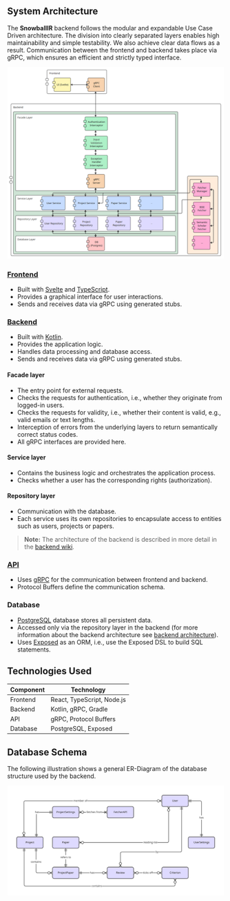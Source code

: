 ## System Architecture
The **SnowballIR** backend follows the modular and expandable Use Case Driven architecture. The division into clearly
separated layers enables high maintainability and simple testability. We also achieve clear data flows as a result. 
Communication between the frontend and backend takes place via gRPC, which ensures an efficient and strictly 
typed interface.

![component-diagram.png](assets/component-diagram.png)

### [Frontend](https://github.com/SE-UUlm/snowballr-frontend)
- Built with [Svelte](https://svelte.dev/) and [TypeScript](https://www.typescriptlang.org/).
- Provides a graphical interface for user interactions.
- Sends and receives data via gRPC using generated stubs.

### [Backend](https://github.com/SE-UUlm/snowballr-backend)
- Built with [Kotlin](https://kotlinlang.org/).
- Provides the application logic.
- Handles data processing and database access.
- Sends and receives data via gRPC using generated stubs.

#### Facade layer
- The entry point for external requests.
- Checks the requests for authentication, i.e., whether they originate from logged-in users. 
- Checks the requests for validity, i.e., whether their content is valid, e.g., valid emails or text lengths.
- Interception of errors from the underlying layers to return semantically correct status codes.
- All gRPC interfaces are provided here.
  
#### Service layer
- Contains the business logic and orchestrates the application process.
- Checks whether a user has the corresponding rights (authorization).

#### Repository layer
- Communication with the database.
- Each service uses its own repositories to encapsulate access to entities such as users, projects or papers.
> **Note:** The architecture of the backend is described in more detail in the [backend wiki](https://github.com/SE-UUlm/snowballr-backend/wiki/Architecture).

### [API](https://github.com/SE-UUlm/snowballr-api)
- Uses [gRPC](https://grpc.io/) for the communication between frontend and backend.
- Protocol Buffers define the communication schema.

### Database
- [PostgreSQL](https://www.postgresql.org/) database stores all persistent data.
- Accessed only via the repository layer in the backend (for more information about the backend architecture see [backend architecture](https://github.com/SE-UUlm/snowballr-backend/blob/develop/wiki/Architecture.md)).
- Uses [Exposed](https://github.com/JetBrains/Exposed) as an ORM, i.e., use the Exposed DSL to build SQL statements.

## Technologies Used

| Component | Technology                    |
|----------|-------------------------------|
| Frontend | React, TypeScript, Node.js    |
| Backend  | Kotlin, gRPC, Gradle          |
| API      | gRPC, Protocol Buffers        |
| Database | PostgreSQL, Exposed           |

## Database Schema

The following illustration shows a general ER-Diagram of the database structure used by the backend.

![snowballR-database-schema.svg](assets/snowballR-database-schema.svg)


